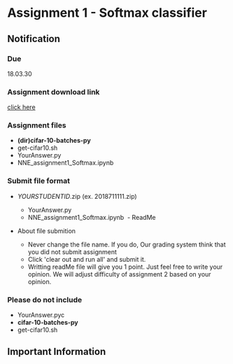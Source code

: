 # Assignment 1 - Softmax classifier
## Notification
### Due
18.03.30
### Assignment download link
[click here](https://drive.google.com/open?id=1lSODN-Gx7Zh1Cjn8r4aNif6g1a2c-FnE)

### Assignment files
- **(dir)cifar-10-batches-py**  
- get-cifar10.sh
- YourAnswer.py
- NNE_assignment1_Softmax.ipynb

### Submit file format
- *YOURSTUDENTID*.zip (ex. 2018711111.zip)
  - YourAnswer.py
  - NNE_assignment1_Softmax.ipynb
  - ReadMe

- About file submition
  - Never change the file name. If you do, Our grading system think that you did not submit assignment
  - Click 'clear out and run all' and submit it.
  - Writting readMe file will give you 1 point. Just feel free to write your opinion. We will adjust difficulty of assignment 2 based on your opinion.
  
### Please do not include
  - YourAnswer.pyc
  - **cifar-10-batches-py**
  - get-cifar10.sh
  
## Important Information

### 
